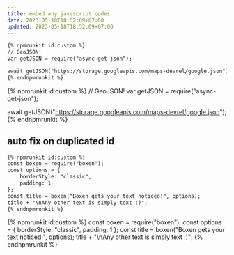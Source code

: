 ```yaml
---
title: embed any javascript codes
date: 2023-05-18T18:52:09+07:00
updated: 2023-05-18T18:52:09+07:00
---
```


```markdown
{% npmrunkit id:custom %}
// GeoJSON!
var getJSON = require("async-get-json");

await getJSON("https://storage.googleapis.com/maps-devrel/google.json");
{% endnpmrunkit %}
```

{% npmrunkit id:custom %}
// GeoJSON!
var getJSON = require("async-get-json");

await getJSON("https://storage.googleapis.com/maps-devrel/google.json");
{% endnpmrunkit %}

## auto fix on duplicated id
```markdown
{% npmrunkit id:custom %}
const boxen = require("boxen");
const options = {
    borderStyle: "classic",
    padding: 1
};
const title = boxen("Boxen gets your text noticed!", options);
title + "\nAny other text is simply text :)";
{% endnpmrunkit %}
```

{% npmrunkit id:custom %}
const boxen = require("boxen");
const options = {
    borderStyle: "classic",
    padding: 1
};
const title = boxen("Boxen gets your text noticed!", options);
title + "\nAny other text is simply text :)";
{% endnpmrunkit %}